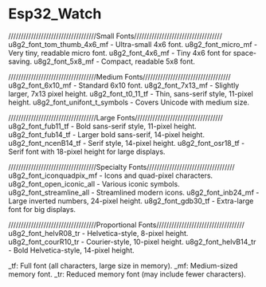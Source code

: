 # Esp32_Watch
 
///////////////////////////////////Small Fonts///////////////////////////////////
u8g2_font_tom_thumb_4x6_mf - Ultra-small 4x6 font.
u8g2_font_micro_mf - Very tiny, readable micro font.
u8g2_font_4x6_mf - Tiny 4x6 font for space-saving.
u8g2_font_5x8_mf - Compact, readable 5x8 font.

///////////////////////////////////Medium Fonts///////////////////////////////////
u8g2_font_6x10_mf - Standard 6x10 font.
u8g2_font_7x13_mf - Slightly larger, 7x13 pixel height.
u8g2_font_t0_11_tf - Thin, sans-serif style, 11-pixel height.
u8g2_font_unifont_t_symbols - Covers Unicode with medium size.

///////////////////////////////////Large Fonts///////////////////////////////////
u8g2_font_fub11_tf - Bold sans-serif style, 11-pixel height.
u8g2_font_fub14_tf - Larger bold sans-serif, 14-pixel height.
u8g2_font_ncenB14_tf - Serif style, 14-pixel height.
u8g2_font_osr18_tf - Serif font with 18-pixel height for large displays.

///////////////////////////////////Specialty Fonts///////////////////////////////////
u8g2_font_iconquadpix_mf - Icons and quad-pixel characters.
u8g2_font_open_iconic_all - Various iconic symbols.
u8g2_font_streamline_all - Streamlined modern icons.
u8g2_font_inb24_mf - Large inverted numbers, 24-pixel height.
u8g2_font_gdb30_tf - Extra-large font for big displays.

///////////////////////////////////Proportional Fonts///////////////////////////////////
u8g2_font_helvR08_tr - Helvetica-style, 8-pixel height.
u8g2_font_courR10_tr - Courier-style, 10-pixel height.
u8g2_font_helvB14_tr - Bold Helvetica-style, 14-pixel height.

_tf: Full font (all characters, large size in memory).
_mf: Medium-sized memory font.
_tr: Reduced memory font (may include fewer characters).